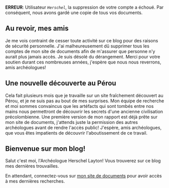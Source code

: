 __ERREUR__: Utilisateur _`Herschel`_, la suppression de votre compte a échoué. Par conséquent, nous avons gardé une copie de tous vos documents.

## Au revoir, mes amis
Je me vois contraint de cesser toute activité sur ce blog pour des raisons de sécurité personnelle. J'ai malheureusement dû supprimer tous les comptes de mon site de documents afin de m'assurer que personne n'y aurait plus jamais accès. Je suis désolé du dérangement. Merci pour votre soutien durant ces nombreuses années, j'espère que nous nous reverrons, amis archéologues!

## Une nouvelle découverte au Pérou
Cela fait plusieurs mois que je travaille sur un site fraîchement découvert au Pérou, et je ne suis pas au bout de mes surprises. Mon équipe de recherche et moi sommes convaincus que les artéfacts qui sont tombés entre nos mains nous permettront de découvrir les secrets d'une ancienne civilisation précolombienne. Une première version de mon rapport est déjà prête sur mon site de documents, j'attends juste la permission des autres archéologues avant de rendre l'accès public! J'espère, amis archéologues, que vous êtes impatients de découvrir l'aboutissement de ce travail.

## Bienvenue sur mon blog!
Salut c'est moi, l'Archéologue Herschel Layton! Vous trouverez sur ce blog mes dernières trouvailles.

En attendant, connectez-vous sur [mon site de documents](https://lockee.fr/o/MQIIxOJp) pour avoir accès à mes dernières recherches.
